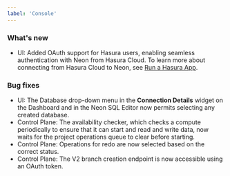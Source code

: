 ```yaml
---
label: 'Console'
---
```


### What's new

- UI: Added OAuth support for Hasura users, enabling seamless authentication with Neon from Hasura Cloud. To learn more about connecting from Hasura Cloud to Neon, see [Run a Hasura App](/docs/integrations/hasura).

### Bug fixes

- UI: The Database drop-down menu in the **Connection Details** widget on the Dashboard and in the Neon SQL Editor now permits selecting any created database.
- Control Plane: The availability checker, which checks a compute periodically to ensure that it can start and read and write data, now waits for the project operations queue to clear before starting.
- Control Plane: Operations for redo are now selected based on the correct status.
- Control Plane: The V2 branch creation endpoint is now accessible using an OAuth token.
